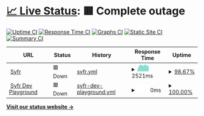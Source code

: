 # [📈 Live Status](https://status.syfr.app): <!--live status--> **🟥 Complete outage**

[![Uptime CI](https://github.com/syfrtech/status/workflows/Uptime%20CI/badge.svg)](https://github.com/syfrtech/status/actions?query=workflow%3A%22Uptime+CI%22)
[![Response Time CI](https://github.com/syfrtech/status/workflows/Response%20Time%20CI/badge.svg)](https://github.com/syfrtech/status/actions?query=workflow%3A%22Response+Time+CI%22)
[![Graphs CI](https://github.com/syfrtech/status/workflows/Graphs%20CI/badge.svg)](https://github.com/syfrtech/status/actions?query=workflow%3A%22Graphs+CI%22)
[![Static Site CI](https://github.com/syfrtech/status/workflows/Static%20Site%20CI/badge.svg)](https://github.com/syfrtech/status/actions?query=workflow%3A%22Static+Site+CI%22)
[![Summary CI](https://github.com/syfrtech/status/workflows/Summary%20CI/badge.svg)](https://github.com/syfrtech/status/actions?query=workflow%3A%22Summary+CI%22)

<!--start: status pages-->
<!-- This summary is generated by Upptime (https://github.com/upptime/upptime) -->
<!-- Do not edit this manually, your changes will be overwritten -->
<!-- prettier-ignore -->
| URL | Status | History | Response Time | Uptime |
| --- | ------ | ------- | ------------- | ------ |
| <img alt="" src="https://icons.duckduckgo.com/ip3/syfr.app.ico" height="13"> [Syfr](https://syfr.app) | 🟥 Down | [syfr.yml](https://github.com/syfrtech/status/commits/HEAD/history/syfr.yml) | <details><summary><img alt="Response time graph" src="./graphs/syfr/response-time-week.png" height="20"> 2521ms</summary><br><a href="https://status.syfr.app/history/syfr"><img alt="Response time 483" src="https://img.shields.io/endpoint?url=https%3A%2F%2Fraw.githubusercontent.com%2Fsyfrtech%2Fstatus%2FHEAD%2Fapi%2Fsyfr%2Fresponse-time.json"></a><br><a href="https://status.syfr.app/history/syfr"><img alt="24-hour response time 5717" src="https://img.shields.io/endpoint?url=https%3A%2F%2Fraw.githubusercontent.com%2Fsyfrtech%2Fstatus%2FHEAD%2Fapi%2Fsyfr%2Fresponse-time-day.json"></a><br><a href="https://status.syfr.app/history/syfr"><img alt="7-day response time 2521" src="https://img.shields.io/endpoint?url=https%3A%2F%2Fraw.githubusercontent.com%2Fsyfrtech%2Fstatus%2FHEAD%2Fapi%2Fsyfr%2Fresponse-time-week.json"></a><br><a href="https://status.syfr.app/history/syfr"><img alt="30-day response time 1054" src="https://img.shields.io/endpoint?url=https%3A%2F%2Fraw.githubusercontent.com%2Fsyfrtech%2Fstatus%2FHEAD%2Fapi%2Fsyfr%2Fresponse-time-month.json"></a><br><a href="https://status.syfr.app/history/syfr"><img alt="1-year response time 507" src="https://img.shields.io/endpoint?url=https%3A%2F%2Fraw.githubusercontent.com%2Fsyfrtech%2Fstatus%2FHEAD%2Fapi%2Fsyfr%2Fresponse-time-year.json"></a></details> | <details><summary><a href="https://status.syfr.app/history/syfr">98.67%</a></summary><a href="https://status.syfr.app/history/syfr"><img alt="All-time uptime 99.95%" src="https://img.shields.io/endpoint?url=https%3A%2F%2Fraw.githubusercontent.com%2Fsyfrtech%2Fstatus%2FHEAD%2Fapi%2Fsyfr%2Fuptime.json"></a><br><a href="https://status.syfr.app/history/syfr"><img alt="24-hour uptime 90.71%" src="https://img.shields.io/endpoint?url=https%3A%2F%2Fraw.githubusercontent.com%2Fsyfrtech%2Fstatus%2FHEAD%2Fapi%2Fsyfr%2Fuptime-day.json"></a><br><a href="https://status.syfr.app/history/syfr"><img alt="7-day uptime 98.67%" src="https://img.shields.io/endpoint?url=https%3A%2F%2Fraw.githubusercontent.com%2Fsyfrtech%2Fstatus%2FHEAD%2Fapi%2Fsyfr%2Fuptime-week.json"></a><br><a href="https://status.syfr.app/history/syfr"><img alt="30-day uptime 99.69%" src="https://img.shields.io/endpoint?url=https%3A%2F%2Fraw.githubusercontent.com%2Fsyfrtech%2Fstatus%2FHEAD%2Fapi%2Fsyfr%2Fuptime-month.json"></a><br><a href="https://status.syfr.app/history/syfr"><img alt="1-year uptime 99.90%" src="https://img.shields.io/endpoint?url=https%3A%2F%2Fraw.githubusercontent.com%2Fsyfrtech%2Fstatus%2FHEAD%2Fapi%2Fsyfr%2Fuptime-year.json"></a></details>
| <img alt="" src="https://icons.duckduckgo.com/ip3/develop-api.syfr.app.ico" height="13"> [Syfr Dev Playground](https://develop-api.syfr.app/playground) | 🟥 Down | [syfr-dev-playground.yml](https://github.com/syfrtech/status/commits/HEAD/history/syfr-dev-playground.yml) | <details><summary><img alt="Response time graph" src="./graphs/syfr-dev-playground/response-time-week.png" height="20"> 0ms</summary><br><a href="https://status.syfr.app/history/syfr-dev-playground"><img alt="Response time 0" src="https://img.shields.io/endpoint?url=https%3A%2F%2Fraw.githubusercontent.com%2Fsyfrtech%2Fstatus%2FHEAD%2Fapi%2Fsyfr-dev-playground%2Fresponse-time.json"></a><br><a href="https://status.syfr.app/history/syfr-dev-playground"><img alt="24-hour response time 0" src="https://img.shields.io/endpoint?url=https%3A%2F%2Fraw.githubusercontent.com%2Fsyfrtech%2Fstatus%2FHEAD%2Fapi%2Fsyfr-dev-playground%2Fresponse-time-day.json"></a><br><a href="https://status.syfr.app/history/syfr-dev-playground"><img alt="7-day response time 0" src="https://img.shields.io/endpoint?url=https%3A%2F%2Fraw.githubusercontent.com%2Fsyfrtech%2Fstatus%2FHEAD%2Fapi%2Fsyfr-dev-playground%2Fresponse-time-week.json"></a><br><a href="https://status.syfr.app/history/syfr-dev-playground"><img alt="30-day response time 0" src="https://img.shields.io/endpoint?url=https%3A%2F%2Fraw.githubusercontent.com%2Fsyfrtech%2Fstatus%2FHEAD%2Fapi%2Fsyfr-dev-playground%2Fresponse-time-month.json"></a><br><a href="https://status.syfr.app/history/syfr-dev-playground"><img alt="1-year response time 0" src="https://img.shields.io/endpoint?url=https%3A%2F%2Fraw.githubusercontent.com%2Fsyfrtech%2Fstatus%2FHEAD%2Fapi%2Fsyfr-dev-playground%2Fresponse-time-year.json"></a></details> | <details><summary><a href="https://status.syfr.app/history/syfr-dev-playground">100.00%</a></summary><a href="https://status.syfr.app/history/syfr-dev-playground"><img alt="All-time uptime 60.57%" src="https://img.shields.io/endpoint?url=https%3A%2F%2Fraw.githubusercontent.com%2Fsyfrtech%2Fstatus%2FHEAD%2Fapi%2Fsyfr-dev-playground%2Fuptime.json"></a><br><a href="https://status.syfr.app/history/syfr-dev-playground"><img alt="24-hour uptime 100.00%" src="https://img.shields.io/endpoint?url=https%3A%2F%2Fraw.githubusercontent.com%2Fsyfrtech%2Fstatus%2FHEAD%2Fapi%2Fsyfr-dev-playground%2Fuptime-day.json"></a><br><a href="https://status.syfr.app/history/syfr-dev-playground"><img alt="7-day uptime 100.00%" src="https://img.shields.io/endpoint?url=https%3A%2F%2Fraw.githubusercontent.com%2Fsyfrtech%2Fstatus%2FHEAD%2Fapi%2Fsyfr-dev-playground%2Fuptime-week.json"></a><br><a href="https://status.syfr.app/history/syfr-dev-playground"><img alt="30-day uptime 100.00%" src="https://img.shields.io/endpoint?url=https%3A%2F%2Fraw.githubusercontent.com%2Fsyfrtech%2Fstatus%2FHEAD%2Fapi%2Fsyfr-dev-playground%2Fuptime-month.json"></a><br><a href="https://status.syfr.app/history/syfr-dev-playground"><img alt="1-year uptime 93.33%" src="https://img.shields.io/endpoint?url=https%3A%2F%2Fraw.githubusercontent.com%2Fsyfrtech%2Fstatus%2FHEAD%2Fapi%2Fsyfr-dev-playground%2Fuptime-year.json"></a></details>

<!--end: status pages-->

[**Visit our status website →**](https://status.syfr.app)
